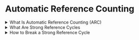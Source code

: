 

# Automatic Reference Counting

<details>
<summary>What Is Automatic Reference Counting (ARC)</summary>

In the world of programming, there are two basic ways to handle data: value types and reference types. Value types, as the name suggests, store a value directly, while reference types store a reference to the value.

Let me give you an analogy. Imagine you have a book in your hand. That book is a value type. It exists in its own right, with its own content, pages, and cover. You can hold it, move it around, and even copy it, but each copy will be its own separate book with its own separate content.

Now, imagine you have a library card. That library card is a reference type. It doesn't contain any actual books, but it points to a specific book in the library. You can give the card to someone else and they can use it to access the same book. If you lose the card, you won't be able to access the book anymore, but the book itself will still be there.

When it comes to memory management, reference types can pose a challenge. If you have two objects that reference each other, and neither of them is referenced by anything else, you have what's called a strong reference cycle. Let me give you an example in code:

```swift
class Person {
    var name: String
    var car: Car?
    
    init(name: String) {
        self.name = name
    }
    
    deinit {
        print("\(name) is being deinitialized")
    }
}

class Car {
    var model: String
    var owner: Person?
    
    init(model: String) {
        self.model = model
    }
    
    deinit {
        print("Car with model \(model) is being deinitialized")
    }
}

var john: Person?
var honda: Car?

john = Person(name: "John")
honda = Car(model: "Civic")

john?.car = honda
honda?.owner = john

john = nil
honda = nil
```

In this example, we have two classes: `Person` and `Car`. A Person can have a Car, and a Car can have an owner who is a Person. We create two optional variables, `john` and `honda`, and assign them to `nil`. Then, we create instances of `Person` and `Car`, and assign them to these variables.

Next, we set john's car property to honda, and honda's owner property to john. This creates a strong reference cycle between john and honda. Neither object can be deallocated because each object has a strong reference to the other.

To break this strong reference cycle, we can use `weak` or `unowned` references. These are types of references that don't create a strong reference count, which means they won't keep the object alive. 

To solve this problem, Swift uses Automatic Reference Counting (ARC). ARC is a mechanism that tracks the number of references to an object and automatically deallocates it when there are no more references to it.

ARC keeps a count of the number of strong references to an object. When the count goes to zero, the object is deallocated. ARC is able to handle strong reference cycles, but we need to be careful when using reference types to avoid creating these cycles.
</details>

<details>
<summary>What Are Strong Reference Cycles</summary>
In Swift, a strong reference is a reference that keeps an object alive. When you create a new instance of a class, a strong reference is automatically created to that instance. As long as there is at least one strong reference to an object, it will remain alive in memory.

However, this can lead to a problem called a strong reference cycle. A strong reference cycle occurs when two or more objects hold strong references to each other, creating a loop that prevents either object from being deallocated. Let's explore a few examples of how this can happen.

Delegation is a common design pattern in which one object delegates certain tasks or responsibilities to another object. Let's say we have a Person object that has a Car object, and we want to delegate the responsibility of driving the car to the Person. We might set up our code like this:
```swift
class Person {
    var car: Car?
    
    func drive() {
        car?.startEngine()
    }
    
    deinit {
        print("Person is being deinitialized")
    }
}

class Car {
    var owner: Person?
    
    func startEngine() {
        print("Engine started")
    }
    
    deinit {
        print("Car is being deinitialized")
    }
}

var john: Person?
var honda: Car?

john = Person()
honda = Car()

john?.car = honda
honda?.owner = john

john = nil
honda = nil
```
In this example, we have a Person object and a Car object. The Person object has a strong reference to the Car object via the car property, and the Car object has a strong reference to the Person object via the owner property. This creates a strong reference cycle between john and honda.

Another way strong reference cycles can occur is through dependencies. Let's say we have a Game object that depends on a Player object, and the Player object depends on the Game object. We might set up our code like this:
```swift
class Game {
    var player: Player?
    
    func start() {
        player?.play()
    }
    
    deinit {
        print("Game is being deinitialized")
    }
}

class Player {
    var game: Game?
    
    func play() {
        print("Playing the game")
    }
    
    deinit {
        print("Player is being deinitialized")
    }
}

var game: Game?
var player: Player?

game = Game()
player = Player()

game?.player = player
player?.game = game

game = nil
player = nil
```
In this example, we have a Game object and a Player object. The Game object has a strong reference to the Player object via the player property, and the Player object has a strong reference to the Game object via the game property. This creates a strong reference cycle between game and player.

Finally, closures can also create strong reference cycles. Let's say we have a ViewController object that has a closure that updates a label on the view controller. We might set up our code like this:

```swift
class ViewController {
    var updateLabelClosure: (() -> Void)?
    
    func viewDidLoad() {
        super.viewDidLoad()
        
        updateLabelClosure = { [weak self] in
            self?.label.text = "Updated Label"
        }
    }
    
    deinit {
        print("ViewController is being deinitialized")
    }
    
    lazy var label: UILabel = {
        let label = UILabel()
        label.text = "Initial Label"
        return label
    }()
}

var viewController: ViewController?

viewController = ViewController()
viewController?.updateLabelClosure?()

viewController = nil
```
In this example, we have a ViewController object with a label property that is updated by a closure. The closure captures a weak reference to the ViewController object to avoid creating a strong reference cycle. By capturing a weak reference to self, we ensure that the ViewController can be deallocated even if the closure is still alive.

In order to break a strong reference cycle, we need to use weak or unowned references. A weak reference is a reference that doesn't increase the retain count of an object. If the object is deallocated, the weak reference becomes nil. An unowned reference is a reference that is assumed to always have a value, but doesn't increase the retain count of an object.

In the first example with delegation, we could break the strong reference cycle by using a weak reference instead of a strong reference for the car property in the Person class:
```swift
class Person {
    weak var car: Car?
    
    func drive() {
        car?.startEngine()
    }
    
    deinit {
        print("Person is being deinitialized")
    }
}

var john: Person?
var honda: Car?

john = Person()
honda = Car()

john?.car = honda
honda?.owner = john

john = nil
honda = nil
```

In the second example with dependencies, we could break the strong reference cycle by using an unowned reference instead of a strong reference for the player property in the Game class:

```swift
class Game {
    var player: Player?
    
    func start() {
        player?.play()
    }
    
    deinit {
        print("Game is being deinitialized")
    }
}

class Player {
    unowned var game: Game
    
    init(game: Game) {
        self.game = game
    }
    
    func play() {
        print("Playing the game")
    }
    
    deinit {
        print("Player is being deinitialized")
    }
}

var game: Game?
var player: Player?

game = Game()
player = Player(game: game!)

game?.player = player
player?.game = game!

game = nil
player = nil
```

In the third example with closures, we could break the strong reference cycle by capturing a weak reference to self in the closure:

```swift
class ViewController {
    var updateLabelClosure: (() -> Void)?
    
    func viewDidLoad() {
        super.viewDidLoad()
        
        updateLabelClosure = { [weak self] in
            self?.label.text = "Updated Label"
        }
    }
    
    deinit {
        print("ViewController is being deinitialized")
    }
    
    lazy var label: UILabel = {
        let label = UILabel()
        label.text = "Initial Label"
        return label
    }()
}

var viewController: ViewController?

viewController = ViewController()
viewController?.updateLabelClosure?()

viewController = nil
```
</details>

<details>
<summary>How to Break a Strong Reference Cycle</summary>

Strong reference cycles can cause memory leaks in our Swift code, so it's important to know how to break them. One way to do this is by turning strong references into weak references.

A weak reference is a reference that doesn't increase the reference count of an object. If the object is deallocated, the weak reference becomes nil automatically. This makes weak references ideal for breaking strong reference cycles.

Let's take a look at an example. Suppose we have a Person class and a Apartment class, where a Person can live in an Apartment and an Apartment can have a tenant who is a Person. We can create a strong reference cycle between these two classes like this:

```swift
class Person {
    var name: String
    var apartment: Apartment?
    
    init(name: String) {
        self.name = name
    }
    
    deinit {
        print("\(name) is being deinitialized")
    }
}

class Apartment {
    var unit: String
    var tenant: Person?
    
    init(unit: String) {
        self.unit = unit
    }
    
    deinit {
        print("Apartment \(unit) is being deinitialized")
    }
}

var john: Person?
var unit4A: Apartment?

john = Person(name: "John")
unit4A = Apartment(unit: "4A")

john?.apartment = unit4A
unit4A?.tenant = john

john = nil
unit4A = nil
```

In this example, we create a Person instance named John and an Apartment instance named unit4A. We then create a strong reference cycle by setting john's apartment property to unit4A, and unit4A's tenant property to john.

To break this strong reference cycle, we can use weak references. We can turn the strong reference from Apartment to Person into a weak reference by changing the tenant property in the Apartment class to a weak var:

```swift 
class Apartment {
    var unit: String
    weak var tenant: Person?
    
    init(unit: String) {
        self.unit = unit
    }
    
    deinit {
        print("Apartment \(unit) is being deinitialized")
    }
}

This tells Swift that the tenant property is a weak reference, which means it won't keep the Person instance alive. This breaks the strong reference cycle between the Person and Apartment instances.

Another way to break a strong reference cycle is by using an unowned reference. An unowned reference is similar to a weak reference, but it's assumed to always have a value. This means that you don't need to check if the reference is nil before using it.

However, you need to be careful when using unowned references. If you try to access an unowned reference that has been deallocated, your app will crash. To use an unowned reference safely, you need to make sure that the referenced object is still alive.

In summary, turning strong references into weak references is one way to break strong reference cycles in Swift. A weak reference is a reference that doesn't increase the reference count of an object and becomes nil automatically when the object is deallocated. To use a weak reference, you can declare it as a weak var. If you need a reference that's assumed to always have a value, you can use an unowned reference instead. However, you need to be careful when using unowned references to avoid crashing your app.
```
</details>
